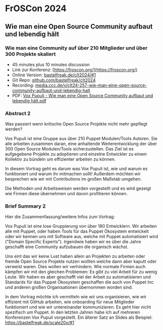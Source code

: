 # FrOSCon 2024

## Wie man eine Open Source Community aufbaut und lebendig hält

### Wie man eine Community auf über 210 Mitglieder und über 300 Projekte skaliert


* 45 minutes plus 10 minutes diѕcussion
* Link zur Konferenz: [https://froscon.org/](https://froscon.org/)
* Online Version: [bastelfreak.de/clt2024/#1](https://bastelfreak.de/clt2024/#1)
* Git Repo: [github.com/bastelfreak/clt2024](https://github.com/bastelfreak/clt2024?tab=readme-ov-file#vox-pupuli---behind-every-successful-open-source-project-is-a-vibrant-community)
* Recording: [media.ccc.de/v/clt24-257-wie-man-eine-open-source-community-aufbaut-und-lebendig-halt](https://media.ccc.de/v/clt24-257-wie-man-eine-open-source-community-aufbaut-und-lebendig-halt)
* PDF: [Vox Pupuli - Wie man eine Open Source Community aufbaut und lebendig hält.pdf](https://github.com/bastelfreak/talks/blob/master/Vox%20Pupuli%20-%20Wie%20man%20eine%20Open%20Source%20Community%20aufbaut%20und%20lebendig%20h%C3%A4lt.pdf)

### Abstract 2

Was passiert wenn kritische Open Source Projekte nicht mehr gepflegt werden?

Vox Pupuli ist eine Gruppe aus über 210 Puppet Modulen/Tools Autoren. Sie alle
arbeiten zusammen daran, eine anhaltende Weiterentwicklung der über 300 Open
Source Modulen/Tools sicherzustellen. Das Ziel ist es aufgegebene Projekte zu
adoptieren und einzelne Entwickler zu einem Kollektiv zu bündeln um effizienter
arbeiten zu können.

In diesem Vortrag geht es darum was Vox Pupuli ist, wie und warum es
funktioniert und warum ihr mitmachen sollt! Außerdem möchten wir besprechen
wie wir mit Contributions im großen Maßstab umgehen.

Die Methoden und Arbeitsweisen werden vorgestellt und es wird gezeigt wie Firmen diese übernehmen und davon profitieren können.

### Brief Summary 2

Hier die Zusammenfassung/weitere Infos zum Vortrag:

Vox Pupuli ist eine lose Gruppierung von über 180 Entwicklern. Wir arbeiten alle mit Puppet, oder haben Tools für das Puppet Ökosystem entwickelt oder wir kennen uns mit Software aus, welche mit Puppet automatisiert wird ("Domain Specific Experts"). Irgendwie haben wir es über die Jahre geschafft eine Community aufzubauen die organisch wächst.

Uns eint das wir keine Lust haben allein an Projekten zu arbeiten oder fremde Open Source Projekte nutzen wollten welche dann aber kaputt oder verweist waren. Dies wollen wir verhindern. Wie normale Firmen auch kämpfen wir mit den gleichen Problemen: Es gibt zu viel Arbeit für zu wenig Leute. Wir haben es aber geschafft viel der Arbeit zu automatisieren und Standards für das Puppet Ökosystem geschaffen die auch von Puppet Inc und anderen großen Organisationen übernommen worden sind.

In dem Vortrag möchte ich vermitteln wie wir uns organisieren, wie wir effizient mit GitHub arbeiten, wie onboarding für neue Mitglieder funktioniert und wie wir untereinander kommunizieren. Es geht hier nicht spezifisch um Puppet. In den letzten Jahren habe ich auf mehreren Konferenzen Vox Pupuli vorgestellt. Ein älterer Satz an Slides als Beispiel: https://bastelfreak.de/scale20x/#1
